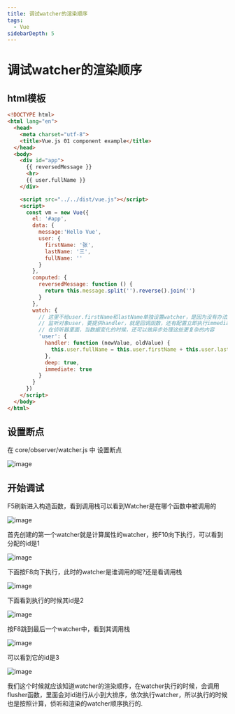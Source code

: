 ```yaml
---
title: 调试watcher的渲染顺序
tags:
  - Vue
sidebarDepth: 5
---
```

# 调试watcher的渲染顺序
## html模板

```html
<!DOCTYPE html>
<html lang="en">
  <head>
    <meta charset="utf-8">
    <title>Vue.js 01 component example</title>
  </head>
  <body>
    <div id="app">
      {{ reversedMessage }}
      <hr>
      {{ user.fullName }}
    </div>

    <script src="../../dist/vue.js"></script>
    <script>
      const vm = new Vue({
        el: '#app',
        data: {
          message:'Hello Vue',
          user: {
            firstName: '张',
            lastName: '三',
            fullName: ''
          }
        },
        computed: {
          reversedMessage: function () {
            return this.message.split('').reverse().join('')
          }
        },
        watch: {
          // 这里不给user.firstName和lastName单独设置watcher，是因为没有办法配置立即执行immediate和深度监听deep
          // 监听对象user，要提供handler，就是回调函数，还有配置立即执行immediate和深度监听deep
          // 在侦听器里面，当数据变化的时候，还可以做异步处理这些更复杂的内容
          'user': {
            handler: function (newValue, oldValue) {
              this.user.fullName = this.user.firstName + this.user.lastName
            },
            deep: true,
            immediate: true
          }
        }
      })
    </script>
  </body>
</html>

```

## 设置断点

在 core/observer/watcher.js 中 设置断点

![image](/assets/images/vue/vue-source-code/vue-watch6.png)


## 开始调试

F5刷新进入构造函数，看到调用栈可以看到Watcher是在哪个函数中被调用的

![image](/assets/images/vue/vue-source-code/vue-watch7.png)

首先创建的第一个watcher就是计算属性的watcher，按F10向下执行，可以看到分配的id是1

![image](/assets/images/vue/vue-source-code/vue-watchdebug.png)

下面按F8向下执行，此时的watcher是谁调用的呢?还是看调用栈

![image](/assets/images/vue/vue-source-code/vue-watchdebug1.png)

下面看到执行的时候其id是2

![image](/assets/images/vue/vue-source-code/vue-watchdebug2.png)

按F8跳到最后一个watcher中，看到其调用栈

![image](/assets/images/vue/vue-source-code/vue-watchdebug3.png)

可以看到它的id是3

![image](/assets/images/vue/vue-source-code/vue-watchdebug4.png)

我们这个时候就应该知道watcher的渲染顺序，在watcher执行的时候，会调用flusher函数，里面会对id进行从小到大排序，依次执行watcher，所以执行的时候也是按照计算，侦听和渲染的watcher顺序执行的.
